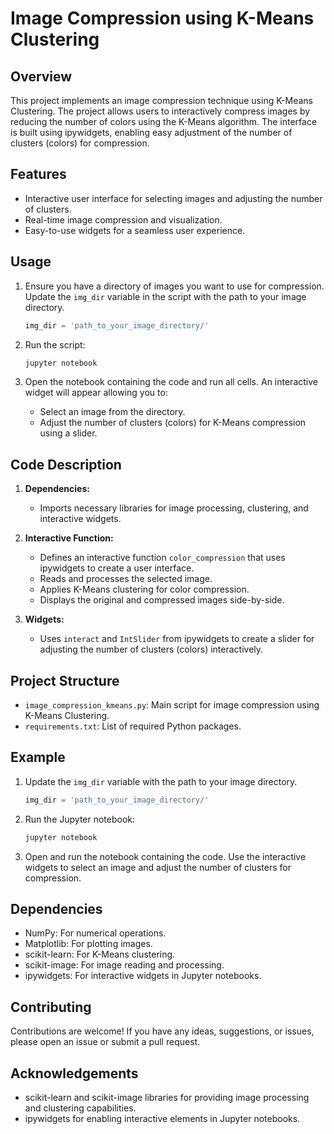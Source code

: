 # Image Compression using K-Means Clustering

## Overview

This project implements an image compression technique using K-Means Clustering. The project allows users to interactively compress images by reducing the number of colors using the K-Means algorithm. The interface is built using ipywidgets, enabling easy adjustment of the number of clusters (colors) for compression.

## Features

- Interactive user interface for selecting images and adjusting the number of clusters.
- Real-time image compression and visualization.
- Easy-to-use widgets for a seamless user experience.

## Usage

1. Ensure you have a directory of images you want to use for compression. Update the `img_dir` variable in the script with the path to your image directory.
   
   ```python
   img_dir = 'path_to_your_image_directory/'
   ```

2. Run the script:
   ```sh
   jupyter notebook
   ```
   
3. Open the notebook containing the code and run all cells. An interactive widget will appear allowing you to:
   - Select an image from the directory.
   - Adjust the number of clusters (colors) for K-Means compression using a slider.

## Code Description

1. **Dependencies:**
   - Imports necessary libraries for image processing, clustering, and interactive widgets.

2. **Interactive Function:**
   - Defines an interactive function `color_compression` that uses ipywidgets to create a user interface.
   - Reads and processes the selected image.
   - Applies K-Means clustering for color compression.
   - Displays the original and compressed images side-by-side.

3. **Widgets:**
   - Uses `interact` and `IntSlider` from ipywidgets to create a slider for adjusting the number of clusters (colors) interactively.

## Project Structure

- `image_compression_kmeans.py`: Main script for image compression using K-Means Clustering.
- `requirements.txt`: List of required Python packages.

## Example

1. Update the `img_dir` variable with the path to your image directory.
   ```python
   img_dir = 'path_to_your_image_directory/'
   ```

2. Run the Jupyter notebook:
   ```sh
   jupyter notebook
   ```

3. Open and run the notebook containing the code. Use the interactive widgets to select an image and adjust the number of clusters for compression.

## Dependencies

- NumPy: For numerical operations.
- Matplotlib: For plotting images.
- scikit-learn: For K-Means clustering.
- scikit-image: For image reading and processing.
- ipywidgets: For interactive widgets in Jupyter notebooks.

## Contributing

Contributions are welcome! If you have any ideas, suggestions, or issues, please open an issue or submit a pull request.

## Acknowledgements

- scikit-learn and scikit-image libraries for providing image processing and clustering capabilities.
- ipywidgets for enabling interactive elements in Jupyter notebooks.

